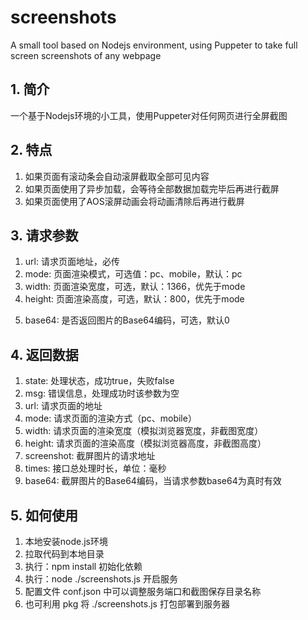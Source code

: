 # screenshots
A small tool based on Nodejs environment, using Puppeter to take full screen screenshots of any webpage

## 1. 简介

一个基于Nodejs环境的小工具，使用Puppeter对任何网页进行全屏截图

## 2. 特点

1) 如果页面有滚动条会自动滚屏截取全部可见内容
2) 如果页面使用了异步加载，会等待全部数据加载完毕后再进行截屏
3) 如果页面使用了AOS滚屏动画会将动画清除后再进行截屏

## 3. 请求参数

1) url: 请求页面地址，必传
2) mode: 页面渲染模式，可选值：pc、mobile，默认：pc
3) width: 页面渲染宽度，可选，默认：1366，优先于mode
4) height: 页面渲染高度，可选，默认：800，优先于mode
5. base64: 是否返回图片的Base64编码，可选，默认0

## 4. 返回数据

1) state: 处理状态，成功true，失败false
2) msg: 错误信息，处理成功时该参数为空
3) url: 请求页面的地址
4) mode: 请求页面的渲染方式（pc、mobile）
5) width: 请求页面的渲染宽度（模拟浏览器宽度，非截图宽度）
6) height: 请求页面的渲染高度（模拟浏览器高度，非截图高度）
7) screenshot: 截屏图片的请求地址
8) times: 接口总处理时长，单位：毫秒
9) base64: 截屏图片的Base64编码，当请求参数base64为真时有效

## 5. 如何使用

1. 本地安装node.js环境
2. 拉取代码到本地目录
3. 执行：npm install 初始化依赖
4. 执行：node ./screenshots.js 开启服务
5. 配置文件 conf.json 中可以调整服务端口和截图保存目录名称
6. 也可利用 pkg 将 ./screenshots.js 打包部署到服务器
